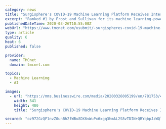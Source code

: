 ```yaml
---
category: news
title: "Surgisphere's COVID-19 Machine Learning Platform Receives International Endorsement - Now Clinically in Use at >1,000 Hospitals Worldwide"
excerpt: "Ranked #1 by Frost and Sullivan for its machine learning-powered data analytics, Surgisphere has helped transform the quality of health care for patients with cardiovascular disease, kidney failure, and now, COVID-19. Learn more at https://www.Surgisphere.com, via email at transform@surgisphere.com, or via phone at +1-224-422-6843."
publishedDateTime: 2020-03-26T10:55:00Z
webUrl: "https://www.tmcnet.com/usubmit/-surgispheres-covid-19-machine-learning-platform-receives-international-/2020/03/26/9121358.htm"
type: article
quality: 6
heat: 6
published: false

provider:
  name: TMCnet
  domain: tmcnet.com

topics:
  - Machine Learning
  - AI

images:
  - url: "https://mms.businesswire.com/media/20200326005199/en/781753/4/Covid-Severity-Scoring-Tool_FINAL.jpg"
    width: 341
    height: 480
    title: "Surgisphere's COVID-19 Machine Learning Platform Receives International Endorsement - Now Clinically in Use at >1,000 Hospitals Worldwide"

secured: "oz972GzQF1nvZ0unBhZfWBu8DX6vWuPx6xgq3hmAL2S8vTDIN+QRYqbpJzWQl7pzpm/CYfR+ZZYB11gSlJD6luZAt0ww2jkZYIGGQ2RgeZ9TN+rRIZzVYIHxWQurQs+xZyLDVFD1C9zdlJndbhjl+hGGX9K1bHLthtAKa9nmK2rzibZOk4iaH08fl5yxXcn2C9TJ2M6rQ9QVa0rQkgsl9pKUdWacPWo4C4OBFX5rFWfTjKAiNa6u5Dfggzkl2+1MlFieFNEogZ6i49V0C0JEK2bJZBqUNBem3sojNUB5mnO7WOie2y/jSQH8NsjdbsWAeOrkUF/ti+wp9+LlWMmtvbzaSSueEFgnHIVS2hCdYJzWtwYxmxGQo3jb4XADthkyRmbilPZbU6reKi3ejMb4/znQWOtwYFPSoW2NyqTUrcJzL2ar9O8z7rhLmUGO2vtlw91PpAccLWOGDf5wAC08wby9XArooEcQBXnEaP6m18g=;4EuXUBTRUXlXYR7zI0OBSg=="
---
```


